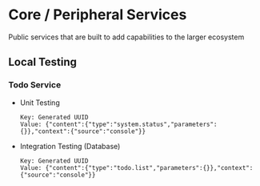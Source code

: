 # Core / Peripheral Services
Public services that are built to add capabilities to the larger ecosystem

## Local Testing

### Todo Service
- Unit Testing

      Key: Generated UUID
      Value: {"content":{"type":"system.status","parameters":{}},"context":{"source":"console"}}
- Integration Testing (Database)

      Key: Generated UUID
      Value: {"content":{"type":"todo.list","parameters":{}},"context":{"source":"console"}}